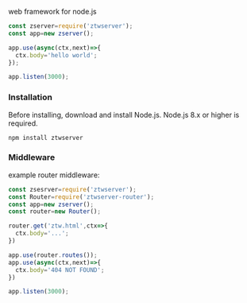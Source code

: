 web framework for node.js


```js
const zserver=require('ztwserver');
const app=new zserver();

app.use(async(ctx,next)=>{
  ctx.body='hello world';
});

app.listen(3000);

```

### Installation

Before installing, download and install Node.js. Node.js 8.x or higher is required.
```shell
npm install ztwserver

```

### Middleware

example router middleware:
```js
const zsesrver=require('ztwserver');
const Router=require('ztwserver-router');
const app=new zserver();
const router=new Router();

router.get('ztw.html',ctx=>{
  ctx.body='...';
})

app.use(router.routes());
app.use(async(ctx,next)=>{
  ctx.body='404 NOT FOUND';
})

app.listen(3000);

```
